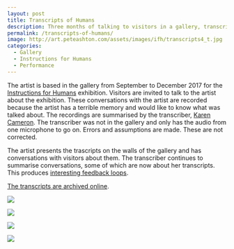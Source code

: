 ```yaml
---
layout: post
title: Transcripts of Humans
description: Three months of talking to visitors in a gallery, transcribed for the gallery wall. 
permalink: /transcripts-of-humans/
image: http://art.peteashton.com/assets/images/ifh/transcripts4_t.jpg
categories:
  - Gallery
  - Instructions for Humans
  - Performance
---
```


The artist is based in the gallery from September to December 2017 for the [Instructions for Humans](http://instructionsforhumans.com/) exhibition. Visitors are invited to talk to the artist about the exhibition. These conversations with the artist are recorded because the artist has a terrible memory and would like to know what was talked about. The recordings are summarised by the transcriber, [Karen Cameron](https://twitter.com/KCanard). The transcriber was not in the gallery and only has the audio from one microphone to go on. Errors and assumptions are made. These are not corrected. 

The artist presents the trascripts on the walls of the gallery and has conversations with visitors about them. The transcriber continues to summarise conversations, some of which are now about her transcripts. This produces [interesting feedback loops](https://amwritingthings.tumblr.com/post/166671665230/systems-in-the-text). 

[The transcripts are archived online](http://instructionsforhumans.com/transcripts/).


![](http://art.peteashton.com/assets/images/ifh/transcripts4.jpg)

![](http://art.peteashton.com/assets/images/ifh/transcripts1.jpg)

![](http://art.peteashton.com/assets/images/ifh/transcripts2.jpg)

![](http://art.peteashton.com/assets/images/ifh-audo-surv-notice.jpg)
